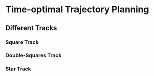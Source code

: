 # Time-optimal Trajectory Planning

## Different Tracks
### Square Track
### Double-Squares Track
### Star Track
